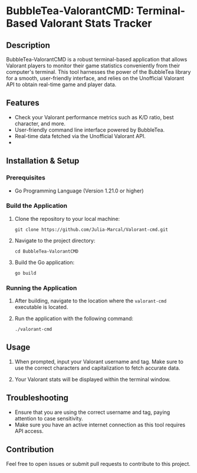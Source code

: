 # BubbleTea-ValorantCMD: Terminal-Based Valorant Stats Tracker

## Description

BubbleTea-ValorantCMD is a robust terminal-based application that allows Valorant players to monitor their game statistics conveniently from their computer's terminal. This tool harnesses the power of the BubbleTea library for a smooth, user-friendly interface, and relies on the Unofficial Valorant API to obtain real-time game and player data.

## Features

- Check your Valorant performance metrics such as K/D ratio, best character, and more.
- User-friendly command line interface powered by BubbleTea.
- Real-time data fetched via the Unofficial Valorant API.
- 
## Installation & Setup

### Prerequisites

- Go Programming Language (Version 1.21.0 or higher)

### Build the Application

1. Clone the repository to your local machine:
    ```
    git clone https://github.com/Julia-Marcal/Valorant-cmd.git
    ```

2. Navigate to the project directory:
    ```
    cd BubbleTea-ValorantCMD
    ```

3. Build the Go application:
    ```
    go build
    ```

### Running the Application

1. After building, navigate to the location where the `valorant-cmd` executable is located.

2. Run the application with the following command:
    ```
    ./valorant-cmd
    ```

## Usage

1. When prompted, input your Valorant username and tag. Make sure to use the correct characters and capitalization to fetch accurate data.

2. Your Valorant stats will be displayed within the terminal window.

## Troubleshooting

- Ensure that you are using the correct username and tag, paying attention to case sensitivity.
- Make sure you have an active internet connection as this tool requires API access.

## Contribution

Feel free to open issues or submit pull requests to contribute to this project.
